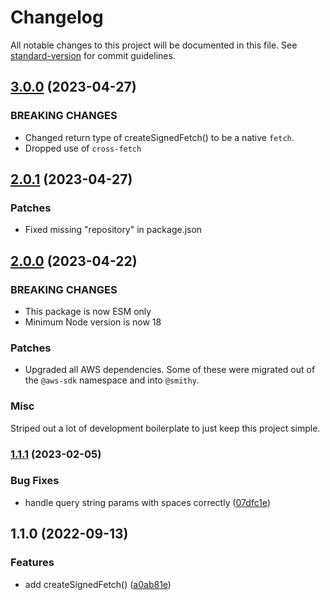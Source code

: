 # Changelog

All notable changes to this project will be documented in this file. See [standard-version](https://github.com/conventional-changelog/standard-version) for commit guidelines.

## [3.0.0](https://github.com/stevecaldwell77/aws-signed-fetch-js/compare/v2.0.1...v3.0.0) (2023-04-27)

### BREAKING CHANGES

-   Changed return type of createSignedFetch() to be a native `fetch`.
-   Dropped use of `cross-fetch`

## [2.0.1](https://github.com/stevecaldwell77/aws-signed-fetch-js/compare/v2.0.0...v2.0.1) (2023-04-27)

### Patches

-   Fixed missing "repository" in package.json

## [2.0.0](https://github.com/stevecaldwell77/aws-signed-fetch-js/compare/v1.1.0...v2.0.0) (2023-04-22)

### BREAKING CHANGES

-   This package is now ESM only
-   Minimum Node version is now 18

### Patches

-   Upgraded all AWS dependencies. Some of these were migrated out of the `@aws-sdk` namespace and into `@smithy`.

### Misc

Striped out a lot of development boilerplate to just keep this project simple.

### [1.1.1](https://github.com/stevecaldwell77/aws-signed-fetch-js/compare/v1.1.0...v1.1.1) (2023-02-05)

### Bug Fixes

-   handle query string params with spaces correctly ([07dfc1e](https://github.com/stevecaldwell77/aws-signed-fetch-js/commit/07dfc1e50b783c4c51bcc00542c0e7ba13c9e3f3))

## 1.1.0 (2022-09-13)

### Features

-   add createSignedFetch() ([a0ab81e](https://github.com/stevecaldwell77/aws-signed-fetch-js/commit/a0ab81e6c6478db1f4db38583114edc9ba6a1f64))
